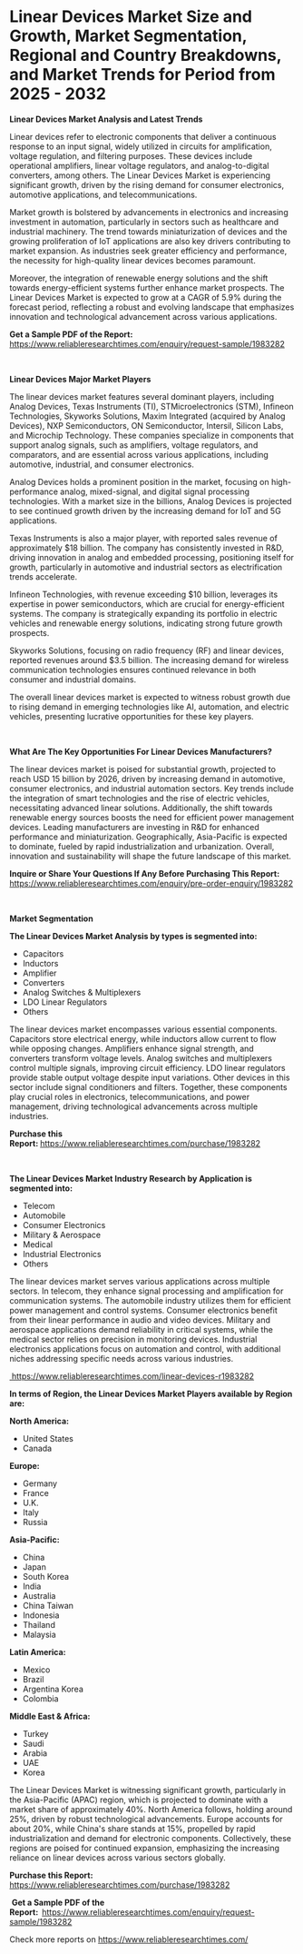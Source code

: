 <p><h1>Linear Devices Market Size and Growth, Market Segmentation, Regional and Country Breakdowns, and Market Trends for Period from 2025 -  2032</h1></p><p><strong>Linear Devices Market Analysis and Latest Trends</strong></p>
<p><p>Linear devices refer to electronic components that deliver a continuous response to an input signal, widely utilized in circuits for amplification, voltage regulation, and filtering purposes. These devices include operational amplifiers, linear voltage regulators, and analog-to-digital converters, among others. The Linear Devices Market is experiencing significant growth, driven by the rising demand for consumer electronics, automotive applications, and telecommunications.</p><p>Market growth is bolstered by advancements in electronics and increasing investment in automation, particularly in sectors such as healthcare and industrial machinery. The trend towards miniaturization of devices and the growing proliferation of IoT applications are also key drivers contributing to market expansion. As industries seek greater efficiency and performance, the necessity for high-quality linear devices becomes paramount. </p><p>Moreover, the integration of renewable energy solutions and the shift towards energy-efficient systems further enhance market prospects. The Linear Devices Market is expected to grow at a CAGR of 5.9% during the forecast period, reflecting a robust and evolving landscape that emphasizes innovation and technological advancement across various applications.</p></p>
<p><strong>Get a Sample PDF of the Report:&nbsp;</strong> <a href="https://www.reliableresearchtimes.com/enquiry/request-sample/1983282?utm_campaign=2105&utm_medium=2&utm_source=Github&utm_content=ia&utm_term=11022025&utm_id=linear-devices">https://www.reliableresearchtimes.com/enquiry/request-sample/1983282</a></p>
<p>&nbsp;</p>
<p><strong>Linear Devices Major Market Players</strong></p>
<p><p>The linear devices market features several dominant players, including Analog Devices, Texas Instruments (TI), STMicroelectronics (STM), Infineon Technologies, Skyworks Solutions, Maxim Integrated (acquired by Analog Devices), NXP Semiconductors, ON Semiconductor, Intersil, Silicon Labs, and Microchip Technology. These companies specialize in components that support analog signals, such as amplifiers, voltage regulators, and comparators, and are essential across various applications, including automotive, industrial, and consumer electronics.</p><p>Analog Devices holds a prominent position in the market, focusing on high-performance analog, mixed-signal, and digital signal processing technologies. With a market size in the billions, Analog Devices is projected to see continued growth driven by the increasing demand for IoT and 5G applications.</p><p>Texas Instruments is also a major player, with reported sales revenue of approximately $18 billion. The company has consistently invested in R&D, driving innovation in analog and embedded processing, positioning itself for growth, particularly in automotive and industrial sectors as electrification trends accelerate.</p><p>Infineon Technologies, with revenue exceeding $10 billion, leverages its expertise in power semiconductors, which are crucial for energy-efficient systems. The company is strategically expanding its portfolio in electric vehicles and renewable energy solutions, indicating strong future growth prospects.</p><p>Skyworks Solutions, focusing on radio frequency (RF) and linear devices, reported revenues around $3.5 billion. The increasing demand for wireless communication technologies ensures continued relevance in both consumer and industrial domains.</p><p>The overall linear devices market is expected to witness robust growth due to rising demand in emerging technologies like AI, automation, and electric vehicles, presenting lucrative opportunities for these key players.</p></p>
<p>&nbsp;</p>
<p><strong>What Are The Key Opportunities For Linear Devices Manufacturers?</strong></p>
<p><p>The linear devices market is poised for substantial growth, projected to reach USD 15 billion by 2026, driven by increasing demand in automotive, consumer electronics, and industrial automation sectors. Key trends include the integration of smart technologies and the rise of electric vehicles, necessitating advanced linear solutions. Additionally, the shift towards renewable energy sources boosts the need for efficient power management devices. Leading manufacturers are investing in R&D for enhanced performance and miniaturization. Geographically, Asia-Pacific is expected to dominate, fueled by rapid industrialization and urbanization. Overall, innovation and sustainability will shape the future landscape of this market.</p></p>
<p><strong>Inquire or Share Your Questions If Any Before Purchasing This Report:</strong> <a href="https://www.reliableresearchtimes.com/enquiry/pre-order-enquiry/1983282?utm_campaign=2105&utm_medium=2&utm_source=Github&utm_content=ia&utm_term=11022025&utm_id=linear-devices">https://www.reliableresearchtimes.com/enquiry/pre-order-enquiry/1983282</a></p>
<p>&nbsp;</p>
<p><strong>Market Segmentation</strong></p>
<p><strong>The Linear Devices Market Analysis by types is segmented into:</strong></p>
<p><ul><li>Capacitors</li><li>Inductors</li><li>Amplifier</li><li>Converters</li><li>Analog Switches & Multiplexers</li><li>LDO Linear Regulators</li><li>Others</li></ul></p>
<p><p>The linear devices market encompasses various essential components. Capacitors store electrical energy, while inductors allow current to flow while opposing changes. Amplifiers enhance signal strength, and converters transform voltage levels. Analog switches and multiplexers control multiple signals, improving circuit efficiency. LDO linear regulators provide stable output voltage despite input variations. Other devices in this sector include signal conditioners and filters. Together, these components play crucial roles in electronics, telecommunications, and power management, driving technological advancements across multiple industries.</p></p>
<p><strong>Purchase this Report:&nbsp;</strong><a href="https://www.reliableresearchtimes.com/purchase/1983282?utm_campaign=2105&utm_medium=2&utm_source=Github&utm_content=ia&utm_term=11022025&utm_id=linear-devices">https://www.reliableresearchtimes.com/purchase/1983282</a></p>
<p>&nbsp;</p>
<p><strong>The Linear Devices Market Industry Research by Application is segmented into:</strong></p>
<p><ul><li>Telecom</li><li>Automobile</li><li>Consumer Electronics</li><li>Military & Aerospace</li><li>Medical</li><li>Industrial Electronics</li><li>Others</li></ul></p>
<p><p>The linear devices market serves various applications across multiple sectors. In telecom, they enhance signal processing and amplification for communication systems. The automobile industry utilizes them for efficient power management and control systems. Consumer electronics benefit from their linear performance in audio and video devices. Military and aerospace applications demand reliability in critical systems, while the medical sector relies on precision in monitoring devices. Industrial electronics applications focus on automation and control, with additional niches addressing specific needs across various industries.</p></p>
<p><a href="https://www.reliableresearchtimes.com/linear-devices-r1983282?utm_campaign=2105&utm_medium=2&utm_source=Github&utm_content=ia&utm_term=11022025&utm_id=linear-devices">&nbsp;https://www.reliableresearchtimes.com/linear-devices-r1983282</a></p>
<p><strong>In terms of Region, the Linear Devices Market Players available by Region are:</strong></p>
<p>
    <p> <strong> North America: </strong>
        <ul>
            <li>United States</li>
            <li>Canada</li>
        </ul>
        </p> 
    <p> <strong> Europe: </strong>
        <ul>
            <li>Germany</li>
            <li>France</li>
            <li>U.K.</li>
            <li>Italy</li>
            <li>Russia</li>
        </ul>
        </p> 
    <p> <strong> Asia-Pacific: </strong>
        <ul>
            <li>China</li>
            <li>Japan</li>
            <li>South Korea</li>
            <li>India</li>
            <li>Australia</li>
            <li>China Taiwan</li>
            <li>Indonesia</li>
            <li>Thailand</li>
            <li>Malaysia</li>
        </ul>
        </p> 
    <p> <strong> Latin America: </strong>
        <ul>
            <li>Mexico</li>
            <li>Brazil</li>
            <li>Argentina Korea</li>
            <li>Colombia</li>
        </ul>
        </p> 
    <p> <strong> Middle East & Africa: </strong>
        <ul>
            <li>Turkey</li>
            <li>Saudi</li>
            <li>Arabia</li>
            <li>UAE</li>
            <li>Korea</li>
        </ul>
    </p>
    </p>
<p><p>The Linear Devices Market is witnessing significant growth, particularly in the Asia-Pacific (APAC) region, which is projected to dominate with a market share of approximately 40%. North America follows, holding around 25%, driven by robust technological advancements. Europe accounts for about 20%, while China's share stands at 15%, propelled by rapid industrialization and demand for electronic components. Collectively, these regions are poised for continued expansion, emphasizing the increasing reliance on linear devices across various sectors globally.</p></p>
<p><strong>Purchase this Report: </strong><a href="https://www.reliableresearchtimes.com/purchase/1983282?utm_campaign=2105&utm_medium=2&utm_source=Github&utm_content=ia&utm_term=11022025&utm_id=linear-devices">https://www.reliableresearchtimes.com/purchase/1983282</a></p>
<p>&nbsp;<strong>Get a Sample PDF of the Report:&nbsp;&nbsp;</strong><a href="https://www.reliableresearchtimes.com/enquiry/request-sample/1983282?utm_campaign=2105&utm_medium=2&utm_source=Github&utm_content=ia&utm_term=11022025&utm_id=linear-devices">https://www.reliableresearchtimes.com/enquiry/request-sample/1983282</a></p>
<p><strong></strong></p>
<p>Check more reports on <a href="https://www.reliableresearchtimes.com/?utm_campaign=2105&utm_medium=2&utm_source=Github&utm_content=ia&utm_term=11022025&utm_id=linear-devices">https://www.reliableresearchtimes.com/</a></p>